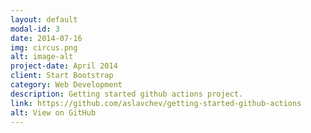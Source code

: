 ```yaml
---
layout: default
modal-id: 3
date: 2014-07-16
img: circus.png
alt: image-alt
project-date: April 2014
client: Start Bootstrap
category: Web Development
description: Getting started github actions project.
link: https://github.com/aslavchev/getting-started-github-actions
alt: View on GitHub
---
```

